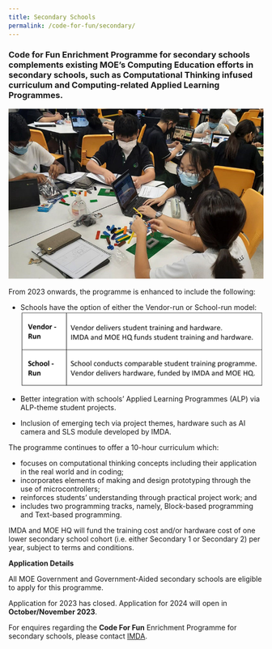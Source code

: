```yaml
---
title: Secondary Schools
permalink: /code-for-fun/secondary/
---
```

### Code for Fun Enrichment Programme for secondary schools complements existing MOE’s Computing Education efforts in secondary schools, such as Computational Thinking infused curriculum and Computing-related Applied Learning Programmes.

![Students coding in class](/images/cff/codeforfun2.jpg)

From 2023 onwards, the programme is enhanced to include the following:
* Schools have the option of either the Vendor-run or School-run model:
![](/images/cff/vendor%20or%20school%20run%20models%20adj%20res.png)

* Better integration with schools’ Applied Learning Programmes (ALP) via ALP-theme student projects.
* Inclusion of emerging tech via project themes, hardware such as AI camera and SLS module developed by IMDA.


The programme continues to offer a 10-hour curriculum which:

*   focuses on computational thinking concepts including their application in the real world and in coding; 
*   incorporates elements of making and design prototyping through the use of microcontrollers;
*  reinforces students’ understanding through practical project work; and
*  includes two programming tracks, namely, Block-based programming and Text-based programming.

       
IMDA and MOE HQ will fund the training cost and/or hardware cost of one lower secondary school cohort (i.e. either Secondary 1 or Secondary 2) per year, subject to terms and conditions.

**Application Details**

All MOE Government and Government-Aided secondary schools are eligible to apply for this programme.

Application for 2023 has closed.  Application for 2024 will open in **October/November 2023**.

For enquires regarding the **Code For Fun** Enrichment Programme for secondary schools, please contact [IMDA](mailto:sing_yuan_tan_from.tp@imda.gov.sg;imda_codesg@imda.gov.sg).